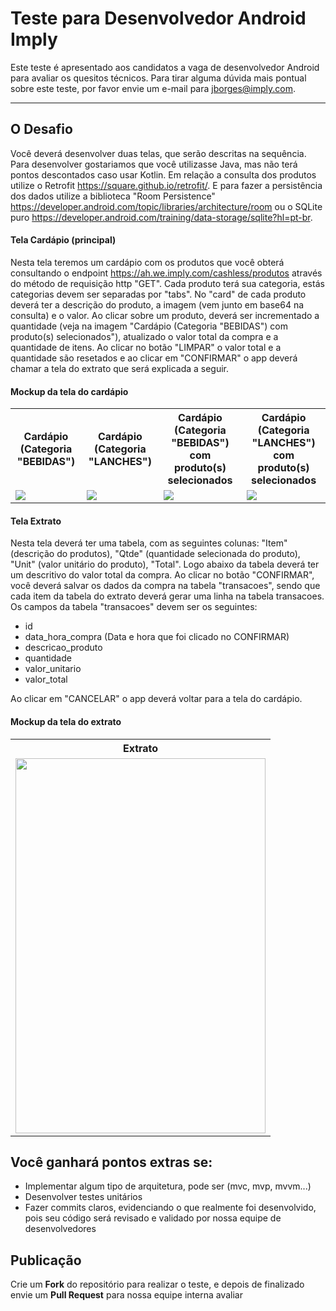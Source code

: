 # Teste para Desenvolvedor Android Imply

Este teste é apresentado aos candidatos a vaga de desenvolvedor Android para avaliar os quesitos técnicos. Para tirar alguma dúvida mais pontual sobre este teste, por favor envie um e-mail para jborges@imply.com.

---

## O Desafio

Você deverá desenvolver duas telas, que serão descritas na sequência. Para desenvolver gostariamos que você utilizasse Java, mas não terá pontos descontados caso usar Kotlin. Em relação a consulta dos produtos utilize o Retrofit https://square.github.io/retrofit/. E para fazer a persistência dos dados utilize a biblioteca "Room Persistence" https://developer.android.com/topic/libraries/architecture/room ou o SQLite puro https://developer.android.com/training/data-storage/sqlite?hl=pt-br.

#### <i class="icon-folder-open"></i> Tela Cardápio (principal)

Nesta tela teremos um cardápio com os produtos que você obterá consultando o endpoint https://ah.we.imply.com/cashless/produtos através do método de requisição http "GET". Cada produto terá sua categoria, estás categorias devem ser separadas por "tabs". No "card" de cada produto deverá ter a descrição do produto, a imagem (vem junto em base64 na consulta) e o valor. Ao clicar sobre um produto, deverá ser incrementado a quantidade (veja na imagem "Cardápio (Categoria "BEBIDAS") com produto(s) selecionados"), atualizado o valor total da compra e a quantidade de itens. Ao clicar no botão "LIMPAR" o valor total e a quantidade são resetados e ao clicar em "CONFIRMAR" o app deverá chamar a tela do extrato que será explicada a seguir.

#### <i class="icon-file"></i> Mockup da tela do cardápio

<table>
<tbody>
<tr>
  <th>Cardápio (Categoria "BEBIDAS")</th>
  <th>Cardápio (Categoria "LANCHES")</th>
  <th>Cardápio (Categoria "BEBIDAS") com produto(s) selecionados</th>
  <th>Cardápio (Categoria "LANCHES") com produto(s) selecionados</th>
</tr>
<tr>
  <td><img src="https://github.com/ped-imply/teste-desenvolvedor-android/blob/master/imagens/cardapio01.png?raw=true" ></td>
  <td><img src="https://github.com/ped-imply/teste-desenvolvedor-android/blob/master/imagens/cardapio02.png?raw=true"></td>
  <td><img src="https://github.com/ped-imply/teste-desenvolvedor-android/blob/master/imagens/cardapio03.png?raw=true"></td>
  <td><img src="https://github.com/ped-imply/teste-desenvolvedor-android/blob/master/imagens/cardapio04.png?raw=true"></td>
</tr>
</tbody>
</table>

#### <i class="icon-folder-open"></i> Tela Extrato

Nesta tela deverá ter uma tabela, com as seguintes colunas: "Item" (descrição do produtos), "Qtde" (quantidade selecionada do produto), "Unit" (valor unitário do produto), "Total". Logo abaixo da tabela deverá ter um descritivo do valor total da compra. Ao clicar no botão "CONFIRMAR", você deverá salvar os dados da compra na tabela "transacoes", sendo que cada item da tabela do extrato deverá gerar uma linha na tabela transacoes. Os campos da tabela "transacoes" devem ser os seguintes:

- id
- data_hora_compra (Data e hora que foi clicado no CONFIRMAR)
- descricao_produto
- quantidade
- valor_unitario
- valor_total

Ao clicar em "CANCELAR" o app deverá voltar para a tela do cardápio.

#### <i class="icon-file"></i> Mockup da tela do extrato
<table>
<tbody>
<tr>
  <th>Extrato</th>
</tr>
<tr>
  <td><img src="https://github.com/ped-imply/teste-desenvolvedor-android/blob/master/imagens/extrato.png?raw=true" height="600" width="400" ></td>
</tr>
</tbody>
</table>

## Você ganhará pontos extras se:

- Implementar algum tipo de arquitetura, pode ser (mvc, mvp, mvvm...)
- Desenvolver testes unitários
- Fazer commits claros, evidenciando o que realmente foi desenvolvido, pois seu código será revisado e validado por nossa equipe de desenvolvedores


## Publicação

Crie um **Fork** do repositório para realizar o teste, e depois de finalizado envie um **Pull Request** para nossa equipe interna avaliar
